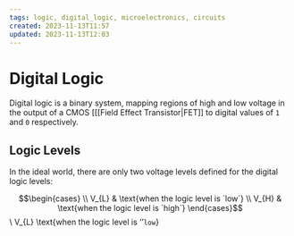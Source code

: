 ```yaml
---
tags: logic, digital_logic, microelectronics, circuits
created: 2023-11-13T11:57
updated: 2023-11-13T12:03
---
```


# Digital Logic

Digital logic is a binary system, mapping regions of high and low voltage in the output of a CMOS [[[Field Effect Transistor|FET]] to digital values of `1` and `0` respectively.

## Logic Levels

In the ideal world, there are only two voltage levels defined for the digital logic levels: 

$$\begin{cases} \\
V_{L} & \text{when the logic level is `low`} \\
V_{H} & \text{when the logic level is `high`}
\end{cases}$$ \\
 V_{L} \text{when the logic level is ‘’`low`}